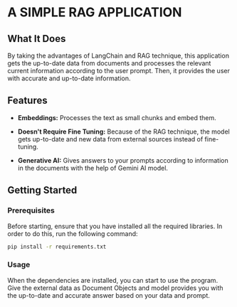# A SIMPLE RAG APPLICATION

## What It Does
By taking the advantages of LangChain and RAG technique, this application gets the up-to-date data from documents and processes the relevant current information according to the user prompt. Then, it provides the user with accurate and up-to-date information.

## Features
- **Embeddings:** Processes the text as small chunks and embed them.

- **Doesn't Require Fine Tuning:** Because of the RAG technique, the model gets up-to-date and new data from external sources instead of fine-tuning.

- **Generative AI:** Gives answers to your prompts according to information in the documents with the help of Gemini AI model.

## Getting Started

### Prerequisites
Before starting, ensure that you have installed all the required libraries. In order to do this, run the following command:
```bash
pip install -r requirements.txt
```

### Usage
When the dependencies are installed, you can start to use the program. Give the external data as Document Objects and model provides you with the up-to-date and accurate answer based on your data and prompt.